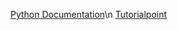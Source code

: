 [Python Documentation](https://docs.python.org/3/tutorial/index.html)\n
[Tutorialpoint](https://www.tutorialspoint.com/python/index.htm)
